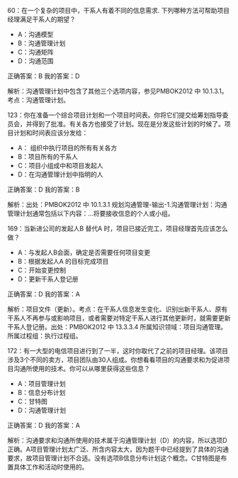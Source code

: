60：在一个复杂的项目中，干系人有着不同的信息需求. 下列哪种方法可帮助项目经理满足干系人的期望？

- A：沟通模型
- B：沟通管理计划
- C：沟通矩阵
- D：沟通范围

正确答案：B	我的答案：D

解析：沟通管理计划中包含了其他三个选项内容，参见PMBOK2012 中 10.1.3.1。考点：沟通管理计划。

123：你在准备一个综合项目计划和一个项目时间表。你将它们提交给筹划指导委员会，并得到了批准。有关各方也接受了计划。现在是分发这些计划的时候了。项目计划和时间表应该分发给：

- A： 组织中执行项目的所有有关各方
- B：项目所有的干系人
- C：项目小组成中和项目发起人
- D：在沟通管理计划中指明的人

正确答案：D	我的答案：B

解析：出处：PMBOK2012 中 10.1.3.1 规划沟通管理-输出-1.沟通管理计划：沟通管理计划通常包括以下内容：…将要接收信息的个人或小组。

169：当新进公司的发起人B 替代A 时，项目已接近完工，项目经理首先应该怎么做？

- A：与发起人B会面，确定是否需要任何项目变更
- B：根据发起人A 的目标完成项目
- C：开始变更控制
- D：更新干系人登记册

正确答案：D	我的答案：A

解析：项目文件（更新）。考点：在干系人信息发生变化、识别出新干系人、原有干系人不再参与或影响项目，或者需要对特定干系人进行其他更新时，就需要更新干系人登记册。出处：PMBOK2012 中 13.3.3.4 所属知识领域：项目沟通管理。所属过程组：执行过程组。

172：有一大型的电信项目进行到了一半，这时你取代了之前的项目经理。该项目涉及3个不同的卖方，项目团队由30人组成。你想看看项目的沟通要求和为促进项目沟通所使用的技术。你可以从哪里获得这些信息？

- A：项目管理计划
- B：信息分布计划
- C：甘特图
- D：沟通管理计划

正确答案：D	我的答案：A

解析：沟通要求和沟通所使用的技术属于沟通管理计划（D）的内容，所以选项D正确。A项目管理计划太广泛、所含内容太大，因为题干中已经提到了具体的沟通要求，故项目管理计划不合适。没有选项B信息分布计划这个概念。C甘特图是布置具体工作和活动时使用的。